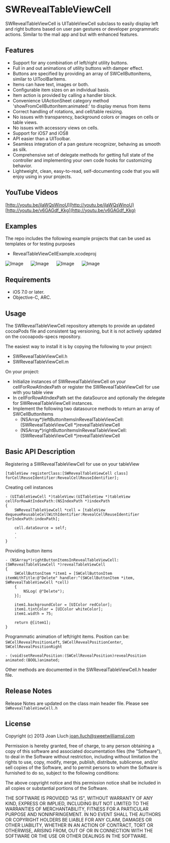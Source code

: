 # SWRevealTableViewCell

SWRevealTableViewCell is UITableViewCell subclass to easily display left and right buttons based on user pan gestures or developer programmatic actions. Similar to the mail app and but with enhanced features.

## Features

* Support for any combination of left/right utility buttons.
* Full in and out animations of utility buttons with damper effect.
* Buttons are specified by providing an array of SWCellButtonItems, similar to UIToolBarItems.
* Items can have text, images or both.
* Configurable item sizes on an individual basis.
* Item action is provided by calling a handler block.
* Convenience UIActionSheet category method 'showFromCellButtonItem:animated:' to display menus from items
* Correct handling of rotations, and cell/table resizing.
* No issues with transparency, background colors or images on cells or table views.
* No issues with accessory views on cells.
* Support for iOS7 and iOS8
* API easier than a UIToolbar.
* Seamless integration of a pan gesture recognizer, behaving as smooth as silk.
* Comprehensive set of delegate methods for getting full state of the controller and implementing your own code hooks for customizing behavior.
* Lightweight, clean, easy-to-read, self-documenting code that you will enjoy using in your projects.

## YouTube Videos

[http://youtu.be/jlaWQsWinoU](http://youtu.be/jlaWQsWinoU)
[http://youtu.be/v6GAGdf_Kkg](http://youtu.be/v6GAGdf_Kkg)


## Examples

The repo includes the following example projects that can be used as templates or for testing purposes
* RevealTableViewCellExample.xcodeproj

![Image](https://raw.github.com/John-Lluch/SWRevealTableViewCell/master/SWRevealTableViewCellImage0.png)
    
![Image](https://raw.github.com/John-Lluch/SWRevealTableViewCell/master/SWRevealTableViewCellImage2.png)
    
![Image](https://raw.github.com/John-Lluch/SWRevealTableViewCell/master/SWRevealTableViewCellImage1.png)
    
![Image](https://raw.github.com/John-Lluch/SWRevealTableViewCell/master/SWRevealTableViewCellImage3.png)


## Requirements

* iOS 7.0 or later.
* Objective-C, ARC.

## Usage

The SWRevealTableViewCell repository attempts to provide an updated cocoaPods file and consistent tag versioning, but it is not actively updated on the cocoapods-specs repository.

The easiest way to install it is by copying the following to your project:
* SWRevealTableViewCell.h
* SWRevealTableViewCell.m

On your project:
* Initialize instances of SWRevealTableViewCell on your cellForRowAtIndexPath or register the SWRevealTableViewCell for use with you table view
* In cellForRowAtIndexPath set the dataSource and optionally the delegate for SWRevealTableViewCell instances.
* Implement the following two datasource methods to return an array of SWCellButtonItems
    - (NSArray*)leftButtonItemsInRevealTableViewCell:(SWRevealTableViewCell *)revealTableViewCell 
    - (NSArray*)rightButtonItemsInRevealTableViewCell:(SWRevealTableViewCell *)revealTableViewCell

## Basic API Description

Registering a SWRevealTableViewCell for use on your tableView

    [tableView registerClass:[SWRevealTableViewCell class] forCellReuseIdentifier:RevealCellReuseIdentifier];

Creating cell instances
    
    - (UITableViewCell *)tableView:(UITableView *)tableView cellForRowAtIndexPath:(NSIndexPath *)indexPath
    {
        SWRevealTableViewCell *cell = [tableView dequeueReusableCellWithIdentifier:RevealCellReuseIdentifier forIndexPath:indexPath];

        cell.dataSource = self;
        .
        .
    }

Providing button items

    - (NSArray*)rightButtonItemsInRevealTableViewCell:(SWRevealTableViewCell *)revealTableViewCell
    {
        SWCellButtonItem *item1 = [SWCellButtonItem itemWithTitle:@"Delete" handler:^(SWCellButtonItem *item, SWRevealTableViewCell *cell)
        {
            NSLog( @"Delete");
        }];
    
        item1.backgroundColor = [UIColor redColor];
        item1.tintColor = [UIColor whiteColor];
        item1.width = 75;
        
        return @[item1];
    }

Programmatic animation of left/right items. Position can be: `SWCellRevealPositionLeft`, `SWCellRevealPositionCenter`, `SWCellRevealPositionRight`

    - (void)setRevealPosition:(SWCellRevealPosition)revealPosition animated:(BOOL)animated;
	
Other methods are documented in the SWRevealTableViewCell.h header file.

## Release Notes

Release Notes are updated on the class main header file. Please see `SWRevealTableViewCell.h`

## License

Copyright (c) 2013 Joan Lluch <joan.lluch@sweetwilliamsl.com>

Permission is hereby granted, free of charge, to any person obtaining a copy
of this software and associated documentation files (the "Software"), to deal
in the Software without restriction, including without limitation the rights
to use, copy, modify, merge, publish, distribute, sublicense, and/or sell
copies of the Software, and to permit persons to whom the Software is furnished
to do so, subject to the following conditions:

The above copyright notice and this permission notice shall be included in all
copies or substantial portions of the Software.

THE SOFTWARE IS PROVIDED "AS IS", WITHOUT WARRANTY OF ANY KIND, EXPRESS OR
IMPLIED, INCLUDING BUT NOT LIMITED TO THE WARRANTIES OF MERCHANTABILITY,
FITNESS FOR A PARTICULAR PURPOSE AND NONINFRINGEMENT. IN NO EVENT SHALL THE
AUTHORS OR COPYRIGHT HOLDERS BE LIABLE FOR ANY CLAIM, DAMAGES OR OTHER
LIABILITY, WHETHER IN AN ACTION OF CONTRACT, TORT OR OTHERWISE, ARISING FROM,
OUT OF OR IN CONNECTION WITH THE SOFTWARE OR THE USE OR OTHER DEALINGS IN
THE SOFTWARE.

